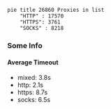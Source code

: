 
```mermaid
pie title 26860 Proxies in list
    "HTTP" : 17570
    "HTTPS": 3761
    "SOCKS" : 8218
```

### Some Info
#### Average Timeout

- mixed: 3.8s
- http: 2.1s
- https: 8.7s
- socks: 6.5s